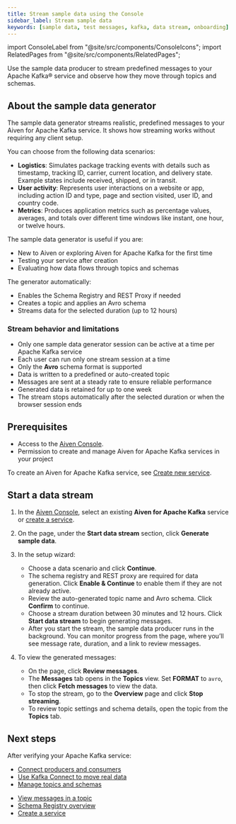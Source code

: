 ```yaml
---
title: Stream sample data using the Console
sidebar_label: Stream sample data
keywords: [sample data, test messages, kafka, data stream, onboarding]
---
```


import ConsoleLabel from "@site/src/components/ConsoleIcons";
import RelatedPages from "@site/src/components/RelatedPages";

Use the sample data producer to stream predefined messages to your Apache Kafka® service and observe how they move through topics and schemas.

## About the sample data generator

The sample data generator streams realistic, predefined messages to your
Aiven for Apache Kafka service. It shows how streaming works without requiring any
client setup.

You can choose from the following data scenarios:

- **Logistics**: Simulates package tracking events with details such as timestamp,
  tracking ID, carrier, current location, and delivery state. Example states
  include received, shipped, or in transit.
- **User activity**: Represents user interactions on a website or app, including
  action ID and type, page and section visited, user ID, and country code.
- **Metrics**: Produces application metrics such as percentage values, averages, and
  totals over different time windows like instant, one hour, or twelve hours.

The sample data generator is useful if you are:

- New to Aiven or exploring Aiven for Apache Kafka for the first time
- Testing your service after creation
- Evaluating how data flows through topics and schemas

The generator automatically:

- Enables the Schema Registry and REST Proxy if needed
- Creates a topic and applies an Avro schema
- Streams data for the selected duration (up to 12 hours)

### Stream behavior and limitations

- Only one sample data generator session can be active at a time per Apache Kafka
  service
- Each user can run only one stream session at a time
- Only the **Avro** schema format is supported
- Data is written to a predefined or auto-created topic
- Messages are sent at a steady rate to ensure reliable performance
- Generated data is retained for up to one week
- The stream stops automatically after the selected duration or when the browser
  session ends

## Prerequisites

- Access to the [Aiven Console](https://console.aiven.io).
- Permission to create and manage Aiven for Apache Kafka services in your project

To create an Aiven for Apache Kafka service, see [Create new service](/docs/platform/howto/create_new_service).

## Start a data stream

1. In the [Aiven Console](https://console.aiven.io), select an existing
   **Aiven for Apache Kafka** service or
   [create a service](/docs/platform/howto/create_new_service).
1. On the <ConsoleLabel name="overview" /> page, under
   the **Start data stream** section, click **Generate sample data**.
1. In the setup wizard:

   - Choose a data scenario and click **Continue**.
   - The schema registry and REST proxy are required for data generation. Click
     **Enable & Continue** to enable them if they are not already active.
   - Review the auto-generated topic name and Avro schema. Click **Confirm** to continue.
   - Choose a stream duration between 30 minutes and 12 hours. Click **Start data stream**
     to begin generating messages.
   - After you start the stream, the sample data producer runs in the background. You
     can monitor progress from the <ConsoleLabel name="overview" /> page, where you’ll
     see message rate, duration, and a link to review messages.
1. To view the generated messages:
   - On the <ConsoleLabel name="overview" /> page, click **Review messages**.
   - The **Messages** tab opens in the **Topics** view. Set **FORMAT** to `avro`, then
     click **Fetch messages** to view the data.
   - To stop the stream, go to the **Overview** page and click **Stop streaming**.
   - To review topic settings and schema details, open the topic from the **Topics** tab.

## Next steps

After verifying your Apache Kafka service:

- [Connect producers and consumers](/docs/products/kafka/howto/connect-to-service)
- [Use Kafka Connect to move real data](/docs/products/kafka/apache-kafka-connect)
- [Manage topics and schemas](/docs/products/kafka/howto/topic-and-schema-management)

<RelatedPages/>

- [View messages in a topic](/docs/products/kafka/howto/view-messages)
- [Schema Registry overview](/docs/products/kafka/concepts/schema-registry)
- [Create a service](/docs/platform/howto/create_new_service)

